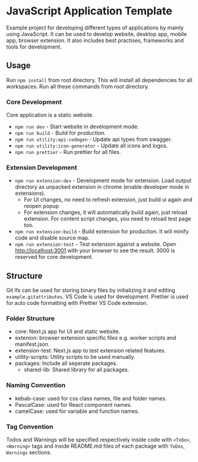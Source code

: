 # JavaScript Application Template

Example project for developing different types of applications by mainly using JavaScript. It can be used to develop website, desktop app, mobile app, browser extension. It also includes best practises, frameworks and tools for development.

## Usage

Run `npm install` from root directory. This will install all dependencies for all workspaces.
Run all these commands from root directory.

### Core Development

Core application is a static website.

- `npm run dev` - Start website in development mode.
- `npm run build` - Build for production.
- `npm run utility:api-codegen` - Update api types from swagger.
- `npm run utility:icon-generator` - Update all icons and logos.
- `npm run prettier` - Run prettier for all files.

### Extension Development

- `npm run extension:dev` - Development mode for extension. Load output directory as unpacked extension in chrome (enable developer mode in extensions).
  - For UI changes, no need to refresh extension, just build ui again and reopen popup
  - For extension changes, it will automatically build again, just reload extension. For content script changes, you need to reload test page too.
- `npm run extension:build` - Build extension for production. It will minify code and disable source map.
- `npm run extension:test` - Test extension against a website. Open [http://localhost:3001](http://localhost:3001) with your browser to see the result. 3000 is reserved for core development.

## Structure

Git lfs can be used for storing binary files by initializing it and editing `example.gitattributes`. VS Code is used for development. Prettier is used for auto code formatting with Prettier VS Code extension.

### Folder Structure

- core: Next.js app for UI and static website.
- extenion: browser extension specific files e.g. worker scripts and manifest.json.
- extension-test: Next.js app to test extension related features.
- utility-scripts: Utility scripts to be used manually.
- packages: Include all seperate packages.
  - shared-lib: Shared library for all packages.

### Naming Convention

- kebab-case: used for css class names, file and folder names.
- PascalCase: used for React component names.
- camelCase: used for variable and function names.

### Tag Convention

Todos and Warnings will be specified respectively inside code with `<ToDo>`, `<Warning>` tags and inside README.md files of each package with `ToDos`, `Warnings` sections.
